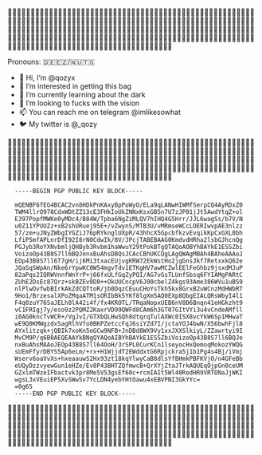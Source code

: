 :white_heart::black_heart::white_heart::black_heart::white_heart::black_heart::white_heart::black_heart::white_heart::black_heart::white_heart::black_heart::white_heart::black_heart::white_heart::black_heart::white_heart::black_heart::white_heart::black_heart::white_heart::black_heart::white_heart::black_heart::white_heart::black_heart::white_heart::black_heart::white_heart::black_heart::white_heart::black_heart::white_heart::black_heart::white_heart::black_heart::white_heart::black_heart::white_heart::black_heart::white_heart::black_heart::white_heart::black_heart::white_heart::black_heart::white_heart::black_heart::white_heart::black_heart::white_heart::black_heart::white_heart::black_heart::white_heart::black_heart::white_heart::black_heart::white_heart::black_heart::white_heart::black_heart::white_heart::black_heart::white_heart::black_heart::white_heart::black_heart::white_heart::black_heart::white_heart::black_heart::white_heart::black_heart::white_heart::black_heart::white_heart::black_heart::white_heart::black_heart::white_heart::black_heart::white_heart::black_heart::white_heart::black_heart::white_heart::black_heart::white_heart::black_heart::white_heart::black_heart::white_heart::black_heart::white_heart::black_heart::white_heart::black_heart::white_heart::black_heart::white_heart::black_heart::white_heart::black_heart::white_heart::black_heart::white_heart::black_heart::white_heart::black_heart::white_heart::black_heart::white_heart::black_heart::white_heart::black_heart::white_heart::black_heart::white_heart::black_heart::white_heart::black_heart::white_heart::black_heart::white_heart::black_heart::white_heart::black_heart::white_heart::black_heart::white_heart::black_heart::white_heart::black_heart::white_heart::black_heart::white_heart::black_heart::white_heart::black_heart::white_heart::black_heart::white_heart::black_heart::white_heart::black_heart::white_heart::black_heart::white_heart::black_heart::white_heart::black_heart::white_heart::black_heart::white_heart::black_heart::white_heart::black_heart::white_heart::black_heart::white_heart::black_heart::white_heart::black_heart::white_heart::black_heart::white_heart::black_heart::white_heart::black_heart::white_heart::black_heart::white_heart::black_heart::white_heart::black_heart::white_heart::black_heart::white_heart::black_heart::white_heart::black_heart::white_heart::black_heart::white_heart::black_heart::white_heart::black_heart::white_heart::black_heart::white_heart::black_heart::white_heart::black_heart::white_heart::black_heart::white_heart::black_heart::white_heart::black_heart::white_heart::black_heart::white_heart::black_heart::white_heart::black_heart::white_heart::black_heart::white_heart::black_heart::white_heart::black_heart::white_heart::black_heart::white_heart::black_heart::white_heart::black_heart::white_heart::black_heart::white_heart::black_heart::white_heart::black_heart::white_heart::black_heart::white_heart::black_heart::white_heart::black_heart::white_heart::black_heart::white_heart::black_heart::white_heart::black_heart::white_heart::black_heart::white_heart::white_heart::black_heart::white_heart::black_heart::white_heart::black_heart::white_heart::black_heart::white_heart::black_heart::white_heart::black_heart::white_heart:

Pronouns: 🇩​​​​​🇪​​​​​🇪​​​​​🇿/🇳​​​​​🇺​​​​​🇹​​​​​🇸​​​​​

- 👋 Hi, I’m @qozyx
- 👀 I’m interested in getting this bag
- 🌱 I’m currently learning about the dark
- 💞️ I’m looking to fucks with the vision
- 📫 You can reach me on telegram @imlikesowhat
- 🐦 My twitter is @_qozy

:white_heart::black_heart::white_heart::black_heart::white_heart::black_heart::white_heart::black_heart::white_heart::black_heart::white_heart::black_heart::white_heart::black_heart::white_heart::black_heart::white_heart::black_heart::white_heart::black_heart::white_heart::black_heart::white_heart::black_heart::white_heart::black_heart::white_heart::black_heart::white_heart::black_heart::white_heart::black_heart::white_heart::black_heart::white_heart::black_heart::white_heart::black_heart::white_heart::black_heart::white_heart::black_heart::white_heart::black_heart::white_heart::black_heart::white_heart::black_heart::white_heart::black_heart::white_heart::black_heart::white_heart::black_heart::white_heart::black_heart::white_heart::black_heart::white_heart::black_heart::white_heart::black_heart::white_heart::black_heart::white_heart::black_heart::white_heart::black_heart::white_heart::black_heart::white_heart::black_heart::white_heart::black_heart::white_heart::black_heart::white_heart::black_heart::white_heart::black_heart::white_heart::black_heart::white_heart::black_heart::white_heart::black_heart::white_heart::black_heart::white_heart::black_heart::white_heart::black_heart::white_heart::black_heart::white_heart::black_heart::white_heart::black_heart::white_heart::black_heart::white_heart::black_heart::white_heart::black_heart::white_heart::black_heart::white_heart::black_heart::white_heart::black_heart::white_heart::black_heart::white_heart::black_heart::white_heart::black_heart::white_heart::black_heart::white_heart::black_heart::white_heart::black_heart::white_heart::black_heart::white_heart::black_heart::white_heart::black_heart::white_heart::black_heart::white_heart::black_heart::white_heart::black_heart::white_heart::black_heart::white_heart::black_heart::white_heart::black_heart::white_heart::black_heart::white_heart::black_heart::white_heart::black_heart::white_heart::black_heart::white_heart::black_heart::white_heart::black_heart::white_heart::black_heart::white_heart::black_heart::white_heart::black_heart::white_heart::black_heart::white_heart::black_heart::white_heart::black_heart::white_heart::black_heart::white_heart::black_heart::white_heart::black_heart::white_heart::black_heart::white_heart::black_heart::white_heart::black_heart::white_heart::black_heart::white_heart::black_heart::white_heart::black_heart::white_heart::black_heart::white_heart::black_heart::white_heart::black_heart::white_heart::black_heart::white_heart::black_heart::white_heart::black_heart::white_heart::black_heart::white_heart::black_heart::white_heart::black_heart::white_heart::black_heart::white_heart::black_heart::white_heart::black_heart::white_heart::black_heart::white_heart::black_heart::white_heart::black_heart::white_heart::black_heart::white_heart::black_heart::white_heart::black_heart::white_heart::black_heart::white_heart::black_heart::white_heart::black_heart::white_heart::black_heart::white_heart::black_heart::white_heart::black_heart::white_heart::black_heart::white_heart::black_heart::white_heart::black_heart::white_heart::black_heart::white_heart::white_heart::black_heart::white_heart::black_heart::white_heart::black_heart::white_heart::black_heart::white_heart::black_heart::white_heart::black_heart::white_heart:


      -----BEGIN PGP PUBLIC KEY BLOCK-----

      mQENBF6fEG4BCAC2vn8HDkPnKAxyBpPoWyO/ELa9qLANwHIWMfSerpCQ4AyRDxZ0
      TWM4llrO978CdxWDtZZ13cE3FHkIoUkZNNxKsxGB5n7U7zJP01jJt5AwdYtqZ+ol
      E397PopfMWKe0yMDc4/B84W/Tpba6NgZiMLQV7hIHQ4G5Hrr/JJL6wagSs/b7V/N
      u0Z11YPUUZz+xB2shURuej95E+/vZwynS/MTB3U/vMRmseWCcLOERIwvpAE3nlzz
      57/zm+uJNyZWbgIYGZiJ76pRYknglUXpR/43hhcX5GpcbfkzvEvqikKpCxGXL0bh
      LfiP5mfAPLnrDfI92I8rN0CdwIk/8V/JPcjTABEBAAG0KmdvdHRha2lsbGJhcnQg
      PGJyb3RoYXNvbmljQHByb3Rvbm1haWwuY29tPokBTgQTAQoAOBYhBAYkE1ESSZbi
      VoizoOp43B8S7ll6BQJenxBuAhsDBQsJCAcCBhUKCQgLAgQWAgMBAh4BAheAAAoJ
      EOp43B8S7ll6T7gH/ij6Mi3txacEUjvgKRW72EkWstHo2jgGnsJkf7RetxxkQ62e
      JQaSqSWpAn/Nke6rYpwKC0W54mgvTdv1ETKgHV7awMCZwlEElFeGhbz9jsxdMJuP
      82aPqs2IQRWVnnfWnYrP+j66fxULfGqZyPQI/AG7vGsTLUnfSbsq6FYIAMgPARtC
      ZUhE2DsEc87Qrz+skBZEv0D8++OkUUCncpV6J00cbelZ4kgs93Ame386WVu1uBS9
      nlPlwOvfwbBIrkAkZdCQTtoR/jb0DqzCEuuCHoYsTkh5kx8GrxB2uWCnzMdHWbRT
      9Ho1/BrzesalXPoZMqaATM1sORIbBk5YKf8lgXm5AQ0EXp8QbgEIALQRsWbyI4l1
      F4q0zuY76SaJELh8lA42i4f/fx4KROTL/TRqaNopxUEB6nV8D6Bnqn41eHGkzht9
      vC1FRIgj7y/eso9z2PQMZ2KaxrVD99QWFd8CAm6h3GT07GItVYi3u4vCndeAMfll
      i0AG0kncTvWCR+/VgJvI/GTXbQLHwSQh8dtqrqTulAXWc0ISX8vcYkW6Sp1MHwaT
      wE9Q0KMWgzdxSagRlhVfo0BKPZetccFqJ6siYZd7I/jctaYOJ4bwN/X56bwhFjl8
      AYxlitzqk+jQBIk7xoKn5oGCw9NFB+JnDBd8WX9Vy1xxJXXSlkiyL/ZZawrtyi9I
      MvCM9P/q6B0AEQEAAYkBNgQYAQoAIBYhBAYkE1ESSZbiVoizoOp43B8S7ll6BQJe
      nxBuAhsMAAoJEOp43B8S7ll64OoH/3rSPL0CurKCn1lseyocHxQemoqMokozYWQG
      sUEmFfyrDBYS5Ap6eLm/+rx+H1WjjdT2EWddxtG6Rpjckra5j1b1Pg4s4Bj/iVmj
      Wserv6oaVvXs+hxeaauwS2Hx93zt18kqYlwyCaB8dlsYfBHmkPBFKVjO/n4GFeBb
      eUQyDzzvyewGun1eHZe/Ev8P43BHTZQfmwcB+QrXYjZtaJTrkAQUEqOjpGn0ceUM
      GZxlmTWzeIFbactvk3pr8Me5V53gsEf60c+rcmIAIt5Wl40RodHR9VRTONaJjWKI
      wgsL3xVEuiEPSXvSWwSv7YcLDN4yebYHtOawu4xEBVPNI3GkYYc=
      =0g65
      -----END PGP PUBLIC KEY BLOCK-----
:white_heart::black_heart::white_heart::black_heart::white_heart::black_heart::white_heart::black_heart::white_heart::black_heart::white_heart::black_heart::white_heart::black_heart::white_heart::black_heart::white_heart::black_heart::white_heart::black_heart::white_heart::black_heart::white_heart::black_heart::white_heart::black_heart::white_heart::black_heart::white_heart::black_heart::white_heart::black_heart::white_heart::black_heart::white_heart::black_heart::white_heart::black_heart::white_heart::black_heart::white_heart::black_heart::white_heart::black_heart::white_heart::black_heart::white_heart::black_heart::white_heart::black_heart::white_heart::black_heart::white_heart::black_heart::white_heart::black_heart::white_heart::black_heart::white_heart::black_heart::white_heart::black_heart::white_heart::black_heart::white_heart::black_heart::white_heart::black_heart::white_heart::black_heart::white_heart::black_heart::white_heart::black_heart::white_heart::black_heart::white_heart::black_heart::white_heart::black_heart::white_heart::black_heart::white_heart::black_heart::white_heart::black_heart::white_heart::black_heart::white_heart::black_heart::white_heart::black_heart::white_heart::black_heart::white_heart::black_heart::white_heart::black_heart::white_heart::black_heart::white_heart::black_heart::white_heart::black_heart::white_heart::black_heart::white_heart::black_heart::white_heart::black_heart::white_heart::black_heart::white_heart::black_heart::white_heart::black_heart::white_heart::black_heart::white_heart::black_heart::white_heart::black_heart::white_heart::black_heart::white_heart::black_heart::white_heart::black_heart::white_heart::black_heart::white_heart::black_heart::white_heart::black_heart::white_heart::black_heart::white_heart::black_heart::white_heart::black_heart::white_heart::black_heart::white_heart::black_heart::white_heart::black_heart::white_heart::black_heart::white_heart::black_heart::white_heart::black_heart::white_heart::black_heart::white_heart::black_heart::white_heart::black_heart::white_heart::black_heart::white_heart::black_heart::white_heart::black_heart::white_heart::black_heart::white_heart::black_heart::white_heart::black_heart::white_heart::black_heart::white_heart::black_heart::white_heart::black_heart::white_heart::black_heart::white_heart::black_heart::white_heart::black_heart::white_heart::black_heart::white_heart::black_heart::white_heart::black_heart::white_heart::black_heart::white_heart::black_heart::white_heart::black_heart::white_heart::black_heart::white_heart::black_heart::white_heart::black_heart::white_heart::black_heart::white_heart::black_heart::white_heart::black_heart::white_heart::black_heart::white_heart::black_heart::white_heart::black_heart::white_heart::black_heart::white_heart::black_heart::white_heart::black_heart::white_heart::black_heart::white_heart::black_heart::white_heart::black_heart::white_heart::black_heart::white_heart::black_heart::white_heart::black_heart::white_heart::black_heart::white_heart::black_heart::white_heart::black_heart::white_heart::black_heart::white_heart::white_heart::black_heart::white_heart::black_heart::white_heart::black_heart::white_heart::black_heart::white_heart::black_heart::white_heart::black_heart::white_heart:
<!---
qozyx/qozyx is a ✨ special ✨ repository because its `README.md` (this file) appears on your GitHub profile.
You can click the Preview link to take a look at your changes.
--->
